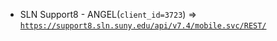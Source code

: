  - SLN Support8 - ANGEL(`client_id=3723`) => [`https://support8.sln.suny.edu/api/v7.4/mobile.svc/REST/`](https://support8.sln.suny.edu/api/v7.4/mobile.svc/REST/)
